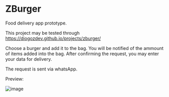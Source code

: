 # ZBurger
Food delivery app prototype.

This project may be tested through https://diogozdev.github.io/projects/zburger/

Choose a burger and add it to the bag. 
You will be notified of the ammount of items added into the bag.
After confirming the request, you may enter your data for delivery.

The request is sent via whatsApp.

Preview:

![image](https://user-images.githubusercontent.com/56682712/127756122-dfe12f3d-826a-44ac-b3b4-74581b66c494.png)

